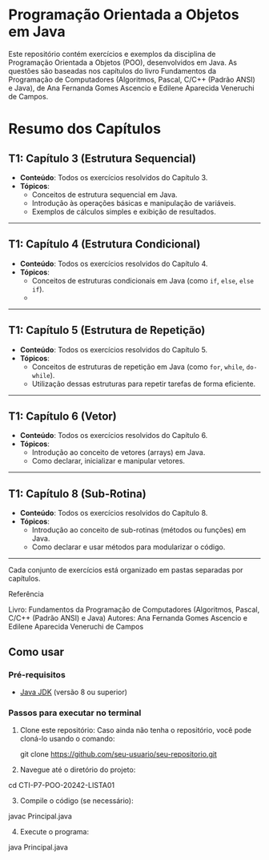 # Programação Orientada a Objetos em Java

Este repositório contém exercícios e exemplos da disciplina de Programação Orientada a Objetos (POO), desenvolvidos em Java. As questões são baseadas nos capítulos do livro Fundamentos da Programação de Computadores (Algoritmos, Pascal, C/C++ (Padrão ANSI) e Java), de Ana Fernanda Gomes Ascencio e Edilene Aparecida Veneruchi de Campos.

# Resumo dos Capítulos

## T1: Capítulo 3 (Estrutura Sequencial)

- **Conteúdo**: Todos os exercícios resolvidos do Capítulo 3.
- **Tópicos**:
  - Conceitos de estrutura sequencial em Java.
  - Introdução às operações básicas e manipulação de variáveis.
  - Exemplos de cálculos simples e exibição de resultados.

---

## T1: Capítulo 4 (Estrutura Condicional)

- **Conteúdo**: Todos os exercícios resolvidos do Capítulo 4.
- **Tópicos**:
  - Conceitos de estruturas condicionais em Java (como `if`, `else`, `else if`).
  - 
---

## T1: Capítulo 5 (Estrutura de Repetição)

- **Conteúdo**: Todos os exercícios resolvidos do Capítulo 5.
- **Tópicos**:
  - Conceitos de estruturas de repetição em Java (como `for`, `while`, `do-while`).
  - Utilização dessas estruturas para repetir tarefas de forma eficiente.

---

## T1: Capítulo 6 (Vetor)

- **Conteúdo**: Todos os exercícios resolvidos do Capítulo 6.
- **Tópicos**:
  - Introdução ao conceito de vetores (arrays) em Java.
  - Como declarar, inicializar e manipular vetores.
    
---

## T1: Capítulo 8 (Sub-Rotina)

- **Conteúdo**: Todos os exercícios resolvidos do Capítulo 8.
- **Tópicos**:
  - Introdução ao conceito de sub-rotinas (métodos ou funções) em Java.
  - Como declarar e usar métodos para modularizar o código.
  
---

Cada conjunto de exercícios está organizado em pastas separadas por capítulos.


Referência

Livro: Fundamentos da Programação de Computadores (Algoritmos, Pascal, C/C++ (Padrão ANSI) e Java)
Autores: Ana Fernanda Gomes Ascencio e Edilene Aparecida Veneruchi de Campos

## Como usar

### Pré-requisitos

- [Java JDK](https://www.oracle.com/java/technologies/javase-downloads.html) (versão 8 ou superior)

### Passos para executar no terminal

1. Clone este repositório:
   Caso ainda não tenha o repositório, você pode cloná-lo usando o comando:

   git clone https://github.com/seu-usuario/seu-repositorio.git

2. Navegue até o diretório do projeto:

cd CTI-P7-POO-20242-LISTA01

3. Compile o código (se necessário):

javac Principal.java

4. Execute o programa:

java Principal.java


